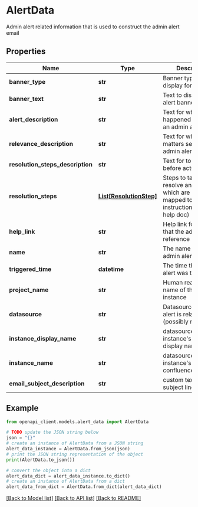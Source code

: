 # AlertData

Admin alert related information that is used to construct the admin alert email

## Properties

Name | Type | Description | Notes
------------ | ------------- | ------------- | -------------
**banner_type** | **str** | Banner type to display for this alert | [optional] 
**banner_text** | **str** | Text to display for the alert banner | [optional] 
**alert_description** | **str** | Text for what happened section of an admin alert. | [optional] 
**relevance_description** | **str** | Text for why this matters section of an admin alert. | [optional] 
**resolution_steps_description** | **str** | Text for to do section before actual steps. | [optional] 
**resolution_steps** | [**List[ResolutionStep]**](ResolutionStep.md) | Steps to take to resolve an alert which are optionally mapped to a link for instructions (e.g. help doc) | [optional] 
**help_link** | **str** | Help link for the alert that the admin can reference | [optional] 
**name** | **str** | The name of the admin alert | [optional] 
**triggered_time** | **datetime** | The time that the alert was triggered | [optional] 
**project_name** | **str** | Human readable name of the project instance | [optional] 
**datasource** | **str** | Datasource that the alert is related to (possibly null) | [optional] 
**instance_display_name** | **str** | datasource instance&#39;s user set display name | [optional] 
**instance_name** | **str** | datasource instance&#39;s name e.g. confluence_0a0odwv | [optional] 
**email_subject_description** | **str** | custom text in subject line | [optional] 

## Example

```python
from openapi_client.models.alert_data import AlertData

# TODO update the JSON string below
json = "{}"
# create an instance of AlertData from a JSON string
alert_data_instance = AlertData.from_json(json)
# print the JSON string representation of the object
print(AlertData.to_json())

# convert the object into a dict
alert_data_dict = alert_data_instance.to_dict()
# create an instance of AlertData from a dict
alert_data_from_dict = AlertData.from_dict(alert_data_dict)
```
[[Back to Model list]](../README.md#documentation-for-models) [[Back to API list]](../README.md#documentation-for-api-endpoints) [[Back to README]](../README.md)


